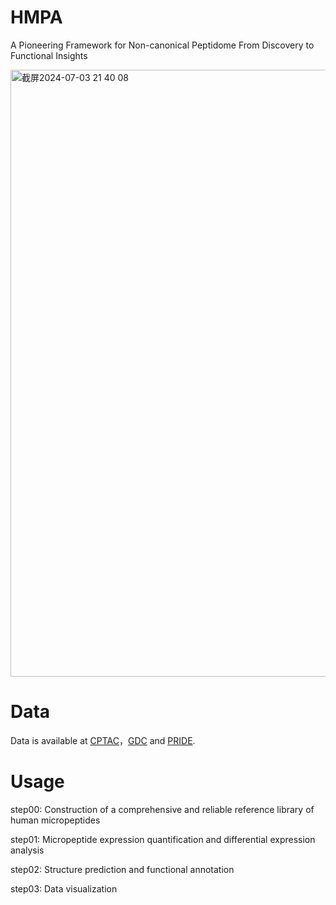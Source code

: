 # HMPA
A Pioneering Framework for Non-canonical Peptidome From Discovery to Functional Insights

<img width="971" alt="截屏2024-07-03 21 40 08" src="https://github.com/suxww/HMPA/assets/65581724/e8a7e491-8a12-421a-ba57-54aa34f2f765">

# Data

Data is available at [CPTAC](https://pdc.cancer.gov/pdc/)，[GDC](https://gdc.cancer.gov) and [PRIDE](https://www.ebi.ac.uk/pride/). 

# Usage

step00: Construction of a comprehensive and reliable reference library of human micropeptides

step01: Micropeptide expression quantification and differential expression analysis

step02: Structure prediction and functional annotation

step03: Data visualization
